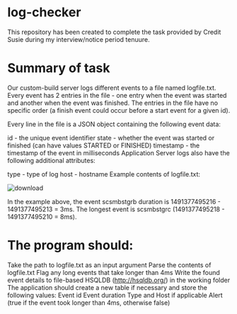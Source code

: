 # log-checker

This repository has been created to complete the task provided by Credit Susie during my interview/notice period tenuure.


# Summary of task
Our custom-build server logs different events to a file named logfile.txt. Every event has 2 entries in the file - one entry when the event was started and another when the event was finished. The entries in the file have no specific order (a finish event could occur before a start event for a given id).

Every line in the file is a JSON object containing the following event data:

id - the unique event identifier
state - whether the event was started or finished (can have values STARTED or FINISHED)
timestamp - the timestamp of the event in milliseconds
Application Server logs also have the following additional attributes:

type - type of log
host - hostname
Example contents of logfile.txt:

![download](https://user-images.githubusercontent.com/47608273/169256153-f79adab2-79b9-4c71-826b-82da94cafcfd.jpg)


In the example above, the event scsmbstgrb duration is 1491377495216 - 1491377495213 = 3ms. The longest event is scsmbstgrc (1491377495218 - 1491377495210 = 8ms).

# The program should:

Take the path to logfile.txt as an input argument
Parse the contents of logfile.txt
Flag any long events that take longer than 4ms
Write the found event details to file-based HSQLDB (http://hsqldb.org/) in the working folder
The application should create a new table if necessary and store the following values:
Event id
Event duration
Type and Host if applicable
Alert (true if the event took longer than 4ms, otherwise false)
